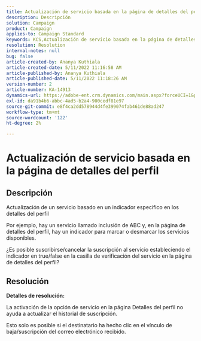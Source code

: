 ```yaml
---
title: Actualización de servicio basada en la página de detalles del perfil
description: Descripción
solution: Campaign
product: Campaign
applies-to: Campaign Standard
keywords: KCS,Actualización de servicio basada en la página de detalles del perfil
resolution: Resolution
internal-notes: null
bug: false
article-created-by: Ananya Kuthiala
article-created-date: 5/11/2022 11:16:58 AM
article-published-by: Ananya Kuthiala
article-published-date: 5/11/2022 11:18:26 AM
version-number: 2
article-number: KA-14913
dynamics-url: https://adobe-ent.crm.dynamics.com/main.aspx?forceUCI=1&pagetype=entityrecord&etn=knowledgearticle&id=9bbe52db-1bd1-ec11-a7b5-0022480a8e40
exl-id: da91b4b6-abbc-4ad5-b2a4-900cedf81e97
source-git-commit: e8f4ca2dd578944d4fe399074fab461de88ad247
workflow-type: tm+mt
source-wordcount: '122'
ht-degree: 2%

---
```


# Actualización de servicio basada en la página de detalles del perfil

## Descripción


Actualización de un servicio basado en un indicador específico en los detalles del perfil



Por ejemplo, hay un servicio llamado inclusión de ABC y, en la página de detalles del perfil, hay un indicador para marcar o desmarcar los servicios disponibles.

¿Es posible suscribirse/cancelar la suscripción al servicio estableciendo el indicador en true/false en la casilla de verificación del servicio en la página de detalles del perfil?
















## Resolución


<b>Detalles de resolución:</b>



La activación de la opción de servicio en la página Detalles del perfil no ayuda a actualizar el historial de suscripción.

Esto solo es posible si el destinatario ha hecho clic en el vínculo de baja/suscripción del correo electrónico recibido.
